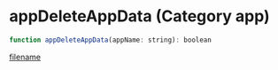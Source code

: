 # appDeleteAppData (Category app)

```js
function appDeleteAppData(appName: string): boolean
```

[filename](appDeleteAppData_m.md ':include')